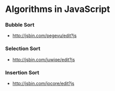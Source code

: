 # Algorithms in JavaScript

### Bubble Sort

+ http://jsbin.com/pegevu/edit?js

### Selection Sort

+ http://jsbin.com/juwiqe/edit?js

### Insertion Sort

+ http://jsbin.com/jocore/edit?js
